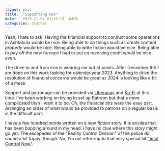 ```yaml
---
layout: post
title:  "Supporting Ops"
date:   2023-11-04 01:21:11 -0400
categories: blather
---
```

Yeah, I hate to ask.  Having the financial support to conduct some operations in Ashtabula would be nice.  Being able to do things such as create content *properly* would be nice.  Being able to write fiction would be nice.  Being able to pay off the new furnace I had to put on revolving credit would be nice even.

The drive to and from Erie is wearing me out at points.  After December 6th I am done on this work tasking for calendar year 2023.  Anything to drive the resolution of financial concerns would be great as 2024 is looking like a bit of a mess.

Support and patronage can be provided via [Liberapay](https://liberapay.com/smkellat) and [Ko-Fi](https://ko-fi.com/smkellat) at this time.  I've been working on trying to set up Patreon but that's more complicated than I want it to be.  Oh, the financial bits were the easy part.  Arranging an order of what would be provided to patrons on a regular basis is the difficult part.

I have a few hundred words written on a new fiction story.  It is an idea that has been bopping around in my head.  I have no clue where this story might go yet.  The escapades of the "Reality Control Division" of the police do sound a bit trippy, though.  No, I'm not referring to that very special hit ["Idiot Control Now"](https://mst3k.fandom.com/wiki/Idiot_Control).
